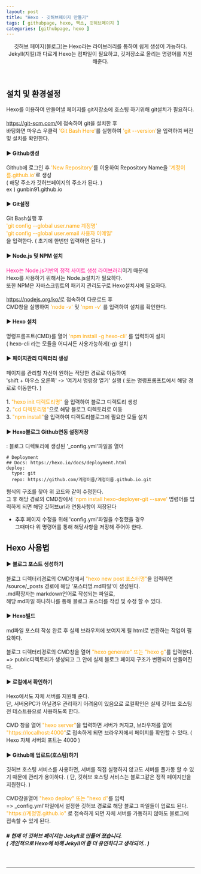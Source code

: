 ```yaml
---
layout: post
title: "Hexo - 깃허브페이지 만들기"
tags: [ githubpage, hexo, 핵소, 깃허브페이지 ]
categories: [githubpage, hexo ]
---
```

<p align="center">
깃허브 페이지(블로그)는 Hexo라는 라이브러리를 통하여 쉽게 생성이 가능하다.<br/>
Jekyll(지킬)과 다르게 Hexo는 컴파일이 필요하고, 깃저장소로 올리는 명령어를 지원해준다.
</p><br/>

## 설치 및 환경설정
<p>
    Hexo를 이용하여 만들어낼 페이지를 git저장소에 호스팅 하기위해 git설치가 필요하다.<br/><br/>
    <a href="https://git-scm.com/ ">https://git-scm.com/</a>에 접속하여 git을 설치한 후<br/>
    바탕화면 마우스 우클릭 
    <font color="orange">'Git Bash Here'</font>를 실행하여 
    <font color="orange">'git --version'</font>을 입력하여 버전 및 설치를 확인한다. 
</p>


#### ▶ Github생성
<p>
    Github에 로그인 후 <font color="orange">'New Repository'</font>를 이용하여
    Repository Name을 <font color="orange">'계정이름.github.io'</font>로 생성<br/>
    ( 해당 주소가 깃허브페이지의 주소가 된다. )<br/>
    ex ) gunbin91.github.io
</p>

#### ▶ Git설정
<p>
    Git Bash실행 후 <br/>
    <font color="orange">'git config --global user.name 계정명'</font><br/>
    <font color="orange">'git config --global user.email 사용자 이메일'</font><br/>
    을 입력한다. ( 초기에 한번만 입력하면 된다. )
</p>

#### ▶ Node.js 및 NPM 설치
<p>
   <font color="deeppink">Hexo는 Node.js기반의 정적 사이트 생성 라이브러리</font>이기 때문에 <br/>
   Hexo를 사용하기 위해서는 Node.js설치가 필요하다. <br/>
   또한 NPM은 자바스크립트의 패키지 관리도구로 Hexo설치시에 필요하다.<br/><br/>
   <a href="https://nodejs.org/ko/">https://nodejs.org/ko/</a>로 접속하여 다운로드 후<br/>
    CMD창을 실행하여 
    <font color="orange">'node -v'</font> 및 
    <font color="orange">'npm -v'</font> 를 입력하여 설치를 확인한다.
</p>

#### ▶ Hexo 설치
<p>
    명령프롬프트(CMD)를 열어 <font color="orange">'npm install -g hexo-cli'</font>
    를 입력하여 설치<br/>
    ( hexo-cli 라는 모듈을 어디서든 사용가능하게(-g) 설치 )
</p>

#### ▶ 페이지관리 디렉터리 생성
<p>
    페이지를 관리할 자신이 원하는 적당한 경로로 이동하여<br/>
    'shift + 마우스 오른쪽' -> '여기서 명령창 열기' 실행
    ( 또는 명령프롬프트에서 해당 경로로 이동한다. )<br/><br/>
    1. <font color="orange">"hexo init 디렉토리명"</font> 을 입력하여 블로그 디렉토리 생성<br/>
    2. <font color="orange">"cd 디렉토리명"</font>으로 해당 블로그 디렉토리로 이동<br/>
    3. <font color="orange">"npm install"</font>을 입력하여 디렉토리블로그에 필요한 모듈 설치<br/>
</p>

#### ▶ Hexo블로그 Github연동 설정저장
: 블로그 디렉토리에 생성된 '_config.yml'파일을 열어
~~~
# Deployment
## Docs: https://hexo.io/docs/deployment.html
deploy:
  type: git
  repo: https://github.com/계정이름/계정이름.github.io.git
~~~

형식의 구조를 찾아 위 코드와 같이 수정한다.<br/>
그 후 해당 경로의 CMD창에서
<font color="orange">'npm install hexo-deployer-git --save'</font>
명령어를 입력하게 되면 해당 깃허브url과 연동사항이 저장된다<br/>
*  추후 페이지 수정을 위해 'config.yml'파일을 수정했을 경우 <br/>그때마다 위 명령어를 통해 해당사항을 저장해 주어야 한다.

## Hexo 사용법

#### ▶ 블로그 포스트 생성하기
<p>
    블로그 디렉터리경로의 CMD창에서 <font color="orange">"hexo new post 포스터명"</font>을 입력하면<br/>
    /source/_posts 경로에 해당 '포스터명.md파일'이 생성된다.<br/>
    .md확장자는 markdown언어로 작성되는 파일로, <br/>
    해당 md파일 하나하나를 통해 블로그 포스터를 작성 및 수정 할 수 있다.
</p>

#### ▶ Hexo빌드
<p>
    md파일 포스터 작성 완료 후 실제 브라우저에 보여지게 될 html로 변환하는 작업이 필요하다.<br/><br/>
    블로그 디렉터리경로의 CMD창을 열어 <font color="orange">"hexo generate" 또는 "hexo g"</font>를 입력한다.<br/>
    => public디렉토리가 생성되고 그 안에 실제 블로그 페이지 구조가 변환되어 만들어진다.
</p>

#### ▶ 로컬에서 확인하기
<p>
    Hexo에서도 자체 서버를 지원해 준다.<br/>
    단, 서버용PC가 아닐경우 관리하기 어려움이 있음으로 로컬확인은 실제 깃허브 호스팅 전
    테스트용으로 사용하도록 한다.<br/><br/>
    CMD 창을 열어 <font color="orange">"hexo server"</font>을 입력하면 서버가 켜지고,
    브라우저를 열어 
    <font color="orange">"https://localhost:4000"</font>로 접속하게 되면 브라우저에서
    페이지를 확인할 수 있다. ( Hexo 자체 서버의 포트는 4000 )
</p>

#### ▶ Github에 업로드(호스팅)하기
<p>
    깃허브 호스팅 서비스를 사용하면, 서버를 직접 실행하지 않고도 서버를 풀가동 할 수 있기 때문에 관리가 용이하다. ( 단, 깃허브 호스팅 서비스는 블로그같은 정적 페이지만을 지원한다. ) <br/><br/>
    CMD창을열어 <font color="orange">"hexo deploy" 또는 "hexo d"</font>를 입력<br/>
    => _config.yml'파일에서 설정한 깃허브 경로로 해당 블로그 파일들이 업로드 된다.<br/>
    <font color="orange">"https://계정명.github.io"</font>
    로 접속하게 되면 자체 서버를 가동하지 않아도 블로그에 접속할 수 있게 된다.
</p>


##### # 현재 이 깃허브 페이지는 Jekyll로 만들어 졌습니다.<br/> ( 개인적으로 Hexo에 비해 Jekyll이 좀 더 유연하다고 생각되어.. )

<br/>
<hr/>